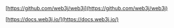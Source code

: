[https://github.com/web3j/web3j](https://github.com/web3j/web3j)

[https://docs.web3j.io/](https://docs.web3j.io/)

